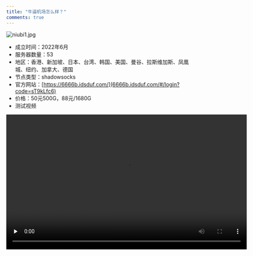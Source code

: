 ```yaml
---
title: "牛逼机场怎么样？"
comments: true
---
```

![niubi1.jpg](https://flclash.xyz/img/niubi1.jpg)

- 成立时间：2022年6月
- 服务器数量：53
- 地区：香港、新加坡、日本、台湾、韩国、美国、曼谷、拉斯维加斯、凤凰城、纽约、加拿大、德国
- 节点类型：shadowsocks
- 官方网站：[https://6666b.idsduf.com/](6666b.idsduf.com/#/login?code=sT9kLfc6)
- 价格：50元500G，88元/1680G
- 测试视频

<video width="640" height="360" controls preload="none">
    <source src="https://mp4.flclash.xyz/niubi2.mp4" type="video/mp4">
    您的浏览器不支持 HTML5 视频。
</video>